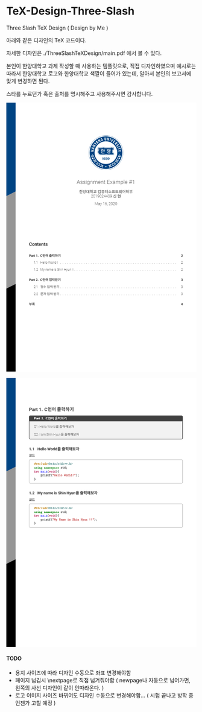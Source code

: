 # TeX-Design-Three-Slash
Three Slash TeX Design ( Design by Me )



아래와 같은 디자인의 TeX 코드이다.

자세한 디자인은 ./ThreeSlashTeXDesign/main.pdf 에서 볼 수 있다.

본인이 한양대학교 과제 작성할 때 사용하는 템플릿으로, 직접 디자인하였으며 예시로는 따라서 한양대학교 로고와 한양대학교 색깔이 들어가 있는데, 알아서 본인의 보고서에 맞게 변경하면 된다.



스타를 누르던가 혹은 출처를 명시해주고 사용해주시면 감사합니다. 



![0](./example/0.png)



![1](./example/1.png)







#### TODO

- 용지 사이즈에 따라 디자인 수동으로 좌표 변경해야함
- 페이지 넘김시 \nextpage로 직접 넘겨줘야함 ( newpage나 자동으로 넘어가면, 왼쪽의 사선 디자인이 같이 안따라온다. )
- 로고 이미지 사이즈 바뀌어도 디자인 수동으로 변경해야함... ( 시험 끝나고 방학 중 언젠가 고칠 예정 ) 
